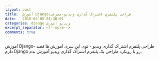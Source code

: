 ```yaml
---
layout: post
title:  آموزش Django-طراحی پلتفرم اشتراک گذاری ویدیو-معرفی
date:   2018-03-05 01:30:01
categories: django ویدیو آموزش
excerpt_separator: <!--more-->
comments: true
---
```

 آموزش Django- طراحی پلتفرم اشتراک گذاری ویدیو - توی این سری آموزش ها قصد دارم Django رو با رویکرد طراحی یک پلتفرم اشتراک گذاری ویدیو آموزش بدم. 
<div markdown = "0" id="15202239124929228"><script type="text/JavaScript" src="https://www.aparat.com/embed/xABQf?data[rnddiv]=15202239124929228&data[responsive]=yes"></script></div>
